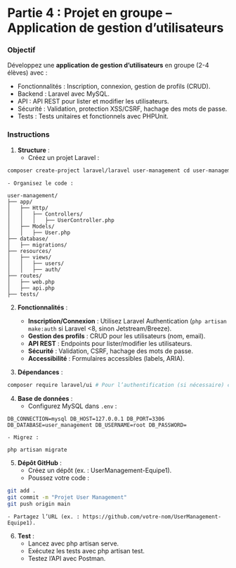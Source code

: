 # Partie 4 : Projet en groupe – Application de gestion d’utilisateurs

### Objectif

Développez une **application de gestion d’utilisateurs** en groupe (2-4 élèves) avec :

- Fonctionnalités : Inscription, connexion, gestion de profils (CRUD). 
- Backend : Laravel avec MySQL. 
- API : API REST pour lister et modifier les utilisateurs. 
- Sécurité : Validation, protection XSS/CSRF, hachage des mots de passe. 
- Tests : Tests unitaires et fonctionnels avec PHPUnit. 

### Instructions
1. **Structure** : 
    - Créez un projet Laravel :

```bash
composer create-project laravel/laravel user-management cd user-management php artisan serve
```

    - Organisez le code :

```text
user-management/ 
├── app/ 
│   ├── Http/ 
│   │   ├── Controllers/ 
│   │   │   ├── UserController.php 
│   ├── Models/ 
│   │   ├── User.php 
├── database/ 
│   ├── migrations/ 
├── resources/ 
│   ├── views/ 
│   │   ├── users/ 
│   │   ├── auth/ 
├── routes/ 
│   ├── web.php 
│   ├── api.php 
├── tests/
```

2. **Fonctionnalités** :
    - **Inscription/Connexion** : Utilisez Laravel Authentication (`php artisan make:auth` si Laravel <8, sinon Jetstream/Breeze). 
    - **Gestion des profils** : CRUD pour les utilisateurs (nom, email). 
    - **API REST** : Endpoints pour lister/modifier les utilisateurs. 
    - **Sécurité** : Validation, CSRF, hachage des mots de passe. 
    - **Accessibilité** : Formulaires accessibles (labels, ARIA). 

3. **Dépendances** :

```bash
composer require laravel/ui # Pour l’authentification (si nécessaire) composer require phpunit/phpunit --dev
```

4. **Base de données** : 
    - Configurez MySQL dans `.env` :

```text
DB_CONNECTION=mysql DB_HOST=127.0.0.1 DB_PORT=3306 DB_DATABASE=user_management DB_USERNAME=root DB_PASSWORD=
```

    - Migrez :

```bash
php artisan migrate
```

5. **Dépôt GitHub** :
    - Créez un dépôt (ex. : UserManagement-Equipe1). 
    - Poussez votre code : 

```bash
git add . 
git commit -m "Projet User Management" 
git push origin main
```

    - Partagez l’URL (ex. : https://github.com/votre-nom/UserManagement-Equipe1). 

6. **Test** :
    - Lancez avec php artisan serve. 
    - Exécutez les tests avec php artisan test. 
    - Testez l’API avec Postman. 
